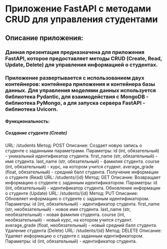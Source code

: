 # Приложение FastAPI с методами CRUD для управления студентами
## Описание приложения:
### Данная презентация предназначена для приложения FastAPI, которое предоставляет методы CRUD (Create, Read, Update, Delete) для управления информацией о студентах.  
### Приложение развертывается с использованием двух контейнеров: контейнера приложения и контейнера базы данных.   Для управления моделями данных используется библиотека Pydantic, для взаимодействия с MongoDB - библиотека PyMongo, а для запуска сервера FastAPI - библиотека Uvicorn.

#### Функциональность:
##### Создание студента (Create)
URL: /students
Метод: POST
Описание: Создает новую запись о студенте с заданными параметрами.
Параметры:
id (int, обязательный) - уникальный идентификатор студента.
first_name (str, обязательный) - имя студента.
last_name (str, обязательный) - фамилия студента.
course (int, обязательный) - курс, на котором учится студент.
average_grade (float, обязательный) - средний балл студента.
Получение информации о студенте (Read)
URL: /students/{id}
Метод: GET
Описание: Возвращает информацию о студенте с заданным идентификатором.
Параметры:
id (int, обязательный) - идентификатор студента.
Обновление информации о студенте (Update)
URL: /students/{id}
Метод: PUT
Описание: Обновляет информацию о студенте с заданным идентификатором.
Параметры:
id (int, обязательный) - идентификатор студента.
first_name (str, необязательный) - новое имя студента.
last_name (str, необязательный) - новая фамилия студента.
course (int, необязательный) - новый курс, на котором учится студент.
average_grade (float, необязательный) - новый средний балл студента.
Удаление студента (Delete)
URL: /students/{id}
Метод: DELETE
Описание: Удаляет информацию о студенте с заданным идентификатором.
Параметры:
id (int, обязательный) - идентификатор студента.
